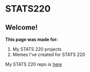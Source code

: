 # STATS220
## Welcome!
**This page was made for:**
1. My STATS 220 projects
2. Memes I've created for STATS 220

My STATS 220 repo is [here](https://webturtl.github.io/stats220/)
